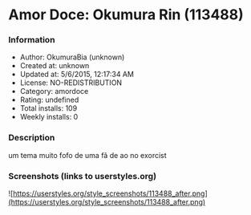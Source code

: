 # Amor Doce: Okumura Rin (113488)

### Information
- Author: OkumuraBia (unknown)
- Created at: unknown
- Updated at: 5/6/2015, 12:17:34 AM
- License: NO-REDISTRIBUTION
- Category: amordoce
- Rating: undefined
- Total installs: 109
- Weekly installs: 0


### Description
um tema muito fofo de uma fã de ao no exorcist


### Screenshots (links to userstyles.org)
![https://userstyles.org/style_screenshots/113488_after.png](https://userstyles.org/style_screenshots/113488_after.png)


